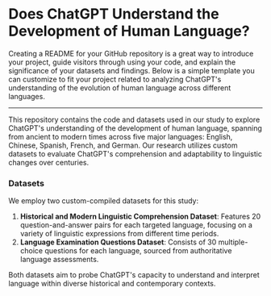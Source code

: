 # Does ChatGPT Understand the Development of Human Language?
Creating a README for your GitHub repository is a great way to introduce your project, guide visitors through using your code, and explain the significance of your datasets and findings. Below is a simple template you can customize to fit your project related to analyzing ChatGPT's understanding of the evolution of human language across different languages.

---


This repository contains the code and datasets used in our study to explore ChatGPT's understanding of the development of human language, spanning from ancient to modern times across five major languages: English, Chinese, Spanish, French, and German. Our research utilizes custom datasets to evaluate ChatGPT's comprehension and adaptability to linguistic changes over centuries.


### Datasets

We employ two custom-compiled datasets for this study:

1. **Historical and Modern Linguistic Comprehension Dataset**: Features 20 question-and-answer pairs for each targeted language, focusing on a variety of linguistic expressions from different time periods.
2. **Language Examination Questions Dataset**: Consists of 30 multiple-choice questions for each language, sourced from authoritative language assessments.

Both datasets aim to probe ChatGPT's capacity to understand and interpret language within diverse historical and contemporary contexts.


